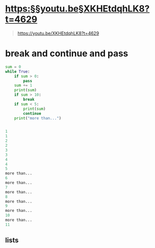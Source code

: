 
# <https:§§youtu.be§XKHEtdqhLK8?t=4629>
> <https://youtu.be/XKHEtdqhLK8?t=4629>


# break and continue and pass

```py
sum = 0
while True:
    if sum > 0:
        pass
    sum += 1
    print(sum)
    if sum > 10:
        break
    if sum < 5:
        print(sum)
        continue
    print("more than...")


1
1
2
2
3
3
4
4
5
more than...
6
more than...
7
more than...
8
more than...
9
more than...
10
more than...
11
```

## lists


